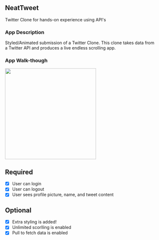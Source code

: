 ## NeatTweet
Twitter Clone for hands-on experience using API's


### App Description
Styled/Animated submission of a Twitter Clone. This clone takes data from a Twitter API and produces a live endless scrolling app.

### App Walk-though
<img src ="http://g.recordit.co/TnetZnhhMt.gif" width=300><br>

## Required
- [x] User can login
- [x] User can logout
- [x] User sees profile picture, name, and tweet content

## Optional
- [x] Extra styling is added!
- [x] Unlimited scorlling is enabled
- [x] Pull to fetch data is enabled
